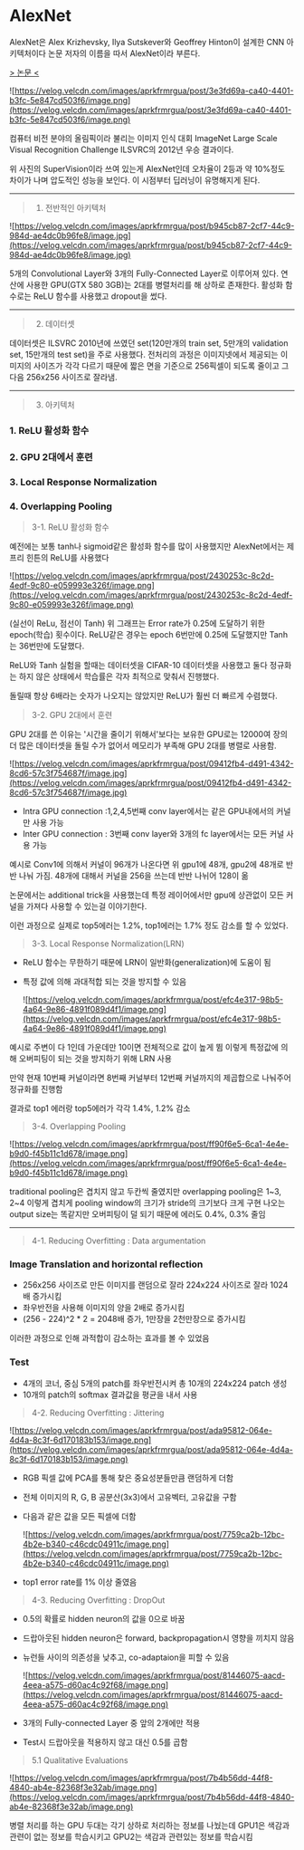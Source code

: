 # AlexNet

AlexNet은 Alex Krizhevsky, Ilya Sutskever와 Geoffrey Hinton이 설계한 CNN 아키텍처이다
논문 저자의 이름을 따서 AlexNet이라 부른다.

[> 논문 <](https://papers.nips.cc/paper/2012/file/c399862d3b9d6b76c8436e924a68c45b-Paper.pdf)

![https://velog.velcdn.com/images/aprkfrmrgua/post/3e3fd69a-ca40-4401-b3fc-5e847cd503f6/image.png](https://velog.velcdn.com/images/aprkfrmrgua/post/3e3fd69a-ca40-4401-b3fc-5e847cd503f6/image.png)

컴퓨터 비전 분야의 올림픽이라 불리는 이미지 인식 대회
ImageNet Large Scale Visual Recognition Challenge
ILSVRC의 2012년 우승 결과이다.

위 사진의 SuperVision이라 쓰여 있는게 AlexNet인데 오차율이 2등과 약 10%정도 차이가 나며 압도적인 성능을 보인다. 이 시점부터 딥러닝이 유명해지게 된다.

---

> 1. 전반적인 아키텍처
> 

![https://velog.velcdn.com/images/aprkfrmrgua/post/b945cb87-2cf7-44c9-984d-ae4dc0b96fe8/image.jpg](https://velog.velcdn.com/images/aprkfrmrgua/post/b945cb87-2cf7-44c9-984d-ae4dc0b96fe8/image.jpg)

5개의 Convolutional Layer와 3개의 Fully-Connected Layer로 이루어져 있다.
연산에 사용한 GPU(GTX 580 3GB)는 2대를 병렬처리를 해 상하로 존재한다.
활성화 함수로는 ReLU 함수를 사용했고 dropout을 썼다.

---

> 2. 데이터셋
> 

데이터셋은 ILSVRC 2010년에 쓰였던 set(120만개의 train set, 5만개의 validation set, 15만개의 test set)을 주로 사용했다.
전처리의 과정은 이미지넷에서 제공되는 이미지의 사이즈가 각각 다르기 때문에
짧은 면을 기준으로 256픽셀이 되도록 줄이고 그 다음 256x256 사이즈로 잘라냄.

---

> 3. 아키텍처
> 

### 1. ReLU 활성화 함수

### 2. GPU 2대에서 훈련

### 3. Local Response Normalization

### 4. Overlapping Pooling

> 3-1. ReLU 활성화 함수
> 

예전에는 보통 tanh나 sigmoid같은 활성화 함수를 많이 사용했지만
AlexNet에서는 제프리 힌튼의 ReLU를 사용했다

![https://velog.velcdn.com/images/aprkfrmrgua/post/2430253c-8c2d-4edf-9c80-e059993e326f/image.png](https://velog.velcdn.com/images/aprkfrmrgua/post/2430253c-8c2d-4edf-9c80-e059993e326f/image.png)

(실선이 ReLu, 점선이 Tanh)
위 그래프는 Error rate가 0.25에 도달하기 위한 epoch(학습) 횟수이다.
ReLU같은 경우는 epoch 6번만에 0.25에 도달했지만 Tanh는 36번만에 도달했다.

ReLU와 Tanh 실험을 할때는 데이터셋을 CIFAR-10 데이터셋을 사용했고
둘다 정규화는 하지 않은 상태에서 학습률은 각자 최적으로 맞춰서 진행했다.

돌릴때 항상 6배라는 숫자가 나오지는 않았지만 ReLU가 훨씬 더 빠르게 수렴했다.

> 3-2. GPU 2대에서 훈련
> 

GPU 2대를 쓴 이유는 '시간을 줄이기 위해서'보다는 보유한 GPU로는 12000여 장의
더 많은 데이터셋을 돌릴 수가 없어서 메모리가 부족해 GPU 2대를 병렬로 사용함.

![https://velog.velcdn.com/images/aprkfrmrgua/post/09412fb4-d491-4342-8cd6-57c3f754687f/image.jpg](https://velog.velcdn.com/images/aprkfrmrgua/post/09412fb4-d491-4342-8cd6-57c3f754687f/image.jpg)

- Intra GPU connection :1,2,4,5번째 conv layer에서는 같은 GPU내에서의 커널만 사용 가능
- Inter GPU connection : 3번째 conv layer와 3개의 fc layer에서는 모든 커널 사용 가능

예시로 Conv1에 의해서 커널이 96개가 나온다면 위 gpu1에 48개, gpu2에 48개로
반반 나눠 가짐. 48개에 대해서 커널을 256을 쓰는데 반반 나뉘어 128이 옮

논문에서는 additional trick을 사용했는데 특정 레이어에서만 gpu에 상관없이
모든 커널을 가져다 사용할 수 있는걸 이야기한다.

이런 과정으로 실제로 top5에러는 1.2%, top1에러는 1.7% 정도 감소를 할 수 있었다.

> 3-3. Local Response Normalization(LRN)
> 
- ReLU 함수는 무한하기 때문에 LRN이 일반화(generalization)에 도움이 됨
- 특정 값에 의해 과대적합 되는 것을 방지할 수 있음
    
    ![https://velog.velcdn.com/images/aprkfrmrgua/post/efc4e317-98b5-4a64-9e86-4891f089d4f1/image.png](https://velog.velcdn.com/images/aprkfrmrgua/post/efc4e317-98b5-4a64-9e86-4891f089d4f1/image.png)
    

예시로 주변이 다 1인데 가운데만 10이면 전체적으로 값이 높게 뜀
이렇게 특정값에 의해 오버피팅이 되는 것을 방지하기 위해 LRN 사용

만약 현재 10번째 커널이라면 8번째 커널부터 12번째 커널까지의 제곱합으로
나눠주어 정규화를 진행함

결과로 top1 에러랑 top5에러가 각각 1.4%, 1.2% 감소

> 3-4. Overlapping Pooling
> 

![https://velog.velcdn.com/images/aprkfrmrgua/post/ff90f6e5-6ca1-4e4e-b9d0-f45b11c1d678/image.png](https://velog.velcdn.com/images/aprkfrmrgua/post/ff90f6e5-6ca1-4e4e-b9d0-f45b11c1d678/image.png)

traditional pooling은 겹치지 않고 두칸씩 줄였지만 overlapping pooling은
1~3, 2~4 이렇게 겹치게 pooling window의 크기가 stride의 크기보다 크게 구현
나오는 output size는 똑같지만 오버피팅이 덜 되기 때문에 에러도 0.4%, 0.3% 줄임

---

> 4-1. Reducing Overfitting : Data argumentation
> 

### Image Translation and horizontal reflection

- 256x256 사이즈로 만든 이미지를 랜덤으로 잘라 224x224 사이즈로 잘라 1024배 증가시킴
- 좌우반전을 사용해 이미지의 양을 2배로 증가시킴
- (256 - 224)^2 * 2 = 2048배 증가, 1만장을 2천만장으로 증가시킴

이러한 과정으로 인해 과적합이 감소하는 효과를 볼 수 있었음

### Test

- 4개의 코너, 중심 5개의 patch를 좌우반전시켜 총 10개의 224x224 patch 생성
- 10개의 patch의 softmax 결과값을 평균을 내서 사용

> 4-2. Reducing Overfitting : Jittering
> 

![https://velog.velcdn.com/images/aprkfrmrgua/post/ada95812-064e-4d4a-8c3f-6d170183b153/image.png](https://velog.velcdn.com/images/aprkfrmrgua/post/ada95812-064e-4d4a-8c3f-6d170183b153/image.png)

- RGB 픽셀 값에 PCA를 통해 찾은 중요성분들만큼 랜덤하게 더함
- 전체 이미지의 R, G, B 공분산(3x3)에서 고유벡터, 고유값을 구함
- 다음과 같은 값을 모든 픽셀에 더함
    
    ![https://velog.velcdn.com/images/aprkfrmrgua/post/7759ca2b-12bc-4b2e-b340-c46cdc04911c/image.png](https://velog.velcdn.com/images/aprkfrmrgua/post/7759ca2b-12bc-4b2e-b340-c46cdc04911c/image.png)
    
- top1 error rate를 1% 이상 줄였음

> 4-3. Reducing Overfitting : DropOut
> 
- 0.5의 확률로 hidden neuron의 값을 0으로 바꿈
- 드랍아웃된 hidden neuron은 forward, backpropagation시 영향을 끼치지 않음
- 뉴런들 사이의 의존성을 낮추고, co-adaptaion을 피할 수 있음
    
    ![https://velog.velcdn.com/images/aprkfrmrgua/post/81446075-aacd-4eea-a575-d60ac4c92f68/image.png](https://velog.velcdn.com/images/aprkfrmrgua/post/81446075-aacd-4eea-a575-d60ac4c92f68/image.png)
    
- 3개의 Fully-connected Layer 중 앞의 2개에만 적용
- Test시 드랍아웃을 적용하지 않고 대신 0.5를 곱함

> 5.1 Qualitative Evaluations
> 

![https://velog.velcdn.com/images/aprkfrmrgua/post/7b4b56dd-44f8-4840-ab4e-82368f3e32ab/image.png](https://velog.velcdn.com/images/aprkfrmrgua/post/7b4b56dd-44f8-4840-ab4e-82368f3e32ab/image.png)

병렬 처리를 하는 GPU 두대는 각기 상하로 처리하는 정보를 나눴는데
GPU1은 색감과 관련이 없는 정보를 학습시키고 GPU2는 색감과 관련있는 정보를 학습시킴